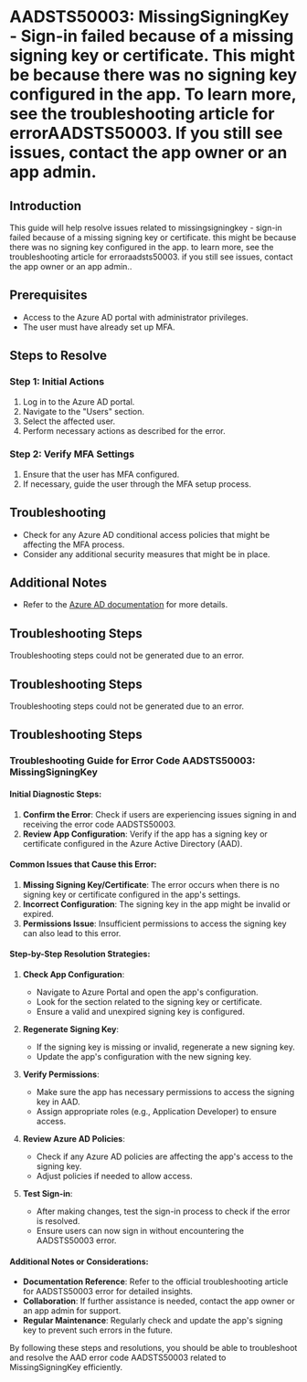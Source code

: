 # AADSTS50003: MissingSigningKey - Sign-in failed because of a missing signing key or certificate. This might be because there was no signing key configured in the app. To learn more, see the troubleshooting article for errorAADSTS50003. If you still see issues, contact the app owner or an app admin.

## Introduction

This guide will help resolve issues related to missingsigningkey - sign-in
failed because of a missing signing key or certificate. this might be because
there was no signing key configured in the app. to learn more, see the
troubleshooting article for erroraadsts50003. if you still see issues, contact
the app owner or an app admin..

## Prerequisites

* Access to the Azure AD portal with administrator privileges.
* The user must have already set up MFA.

## Steps to Resolve

### Step 1: Initial Actions

1. Log in to the Azure AD portal.
2. Navigate to the "Users" section.
3. Select the affected user.
4. Perform necessary actions as described for the error.

### Step 2: Verify MFA Settings

1. Ensure that the user has MFA configured.
2. If necessary, guide the user through the MFA setup process.

## Troubleshooting

* Check for any Azure AD conditional access policies that might be affecting the
  MFA process.
* Consider any additional security measures that might be in place.

## Additional Notes

* Refer to the
  [Azure AD documentation](https://learn.microsoft.com/en-us/azure/active-directory/)
  for more details.

## Troubleshooting Steps

Troubleshooting steps could not be generated due to an error.

## Troubleshooting Steps

Troubleshooting steps could not be generated due to an error.

## Troubleshooting Steps

### Troubleshooting Guide for Error Code AADSTS50003: MissingSigningKey

#### Initial Diagnostic Steps:

1. **Confirm the Error**: Check if users are experiencing issues signing in and
   receiving the error code AADSTS50003.
2. **Review App Configuration**: Verify if the app has a signing key or
   certificate configured in the Azure Active Directory (AAD).

#### Common Issues that Cause this Error:

1. **Missing Signing Key/Certificate**: The error occurs when there is no
   signing key or certificate configured in the app's settings.
2. **Incorrect Configuration**: The signing key in the app might be invalid or
   expired.
3. **Permissions Issue**: Insufficient permissions to access the signing key can
   also lead to this error.

#### Step-by-Step Resolution Strategies:

1. **Check App Configuration**:

   * Navigate to Azure Portal and open the app's configuration.
   * Look for the section related to the signing key or certificate.
   * Ensure a valid and unexpired signing key is configured.

2. **Regenerate Signing Key**:
   * If the signing key is missing or invalid, regenerate a new signing key.
   * Update the app's configuration with the new signing key.

3. **Verify Permissions**:

   * Make sure the app has necessary permissions to access the signing key in
     AAD.
   * Assign appropriate roles (e.g., Application Developer) to ensure access.

4. **Review Azure AD Policies**:

   * Check if any Azure AD policies are affecting the app's access to the
     signing key.
   * Adjust policies if needed to allow access.

5. **Test Sign-in**:
   * After making changes, test the sign-in process to check if the error is
     resolved.
   * Ensure users can now sign in without encountering the AADSTS50003 error.

#### Additional Notes or Considerations:

* **Documentation Reference**: Refer to the official troubleshooting article for
  AADSTS50003 error for detailed insights.
* **Collaboration**: If further assistance is needed, contact the app owner or
  an app admin for support.
* **Regular Maintenance**: Regularly check and update the app's signing key to
  prevent such errors in the future.

By following these steps and resolutions, you should be able to troubleshoot and
resolve the AAD error code AADSTS50003 related to MissingSigningKey efficiently.
